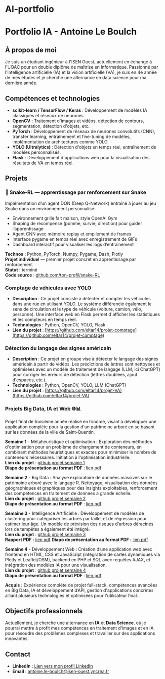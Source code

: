 # AI-portfolio
# Portfolio IA - Antoine Le Boulch

## À propos de moi

Je suis un étudiant ingénieur à l'ISEN Ouest, actuellement en échange à l'UQAC pour un double diplôme de maîtrise en informatique. Passionné par l'intelligence artificielle (IA) et la vision artificielle (VA), je suis en 4e année de mes études et je cherche une alternance en data science pour ma dernière année.

## Compétences et technologies
- **scikit-learn / TensorFlow / Keras** : Développement de modèles IA classiques et réseaux de neurones.
- **OpenCV** : Traitement d'images et vidéos, détection de contours, segmentation, détection d'objets, etc.
- **PyTorch** : Développement de réseaux de neurones convolutifs (CNN), transfer learning, entraînement et fine-tuning de modèles, implémentation de architectures comme YOLO.
- **YOLO (Ultralytics)** : Détection d'objets en temps réel, entraînement de modèles personnalisés.
- **Flask** : Développement d'applications web pour la visualisation des résultats de VA en temps réel.

## Projets
### 🐍 Snake-RL — apprentissage par renforcement sur Snake

Implémentation d’un agent DQN (Deep Q-Network) entraîné à jouer au jeu Snake dans un environnement personnalisé.

- Environnement grille fait maison, style OpenAI Gym
- Shaping de récompense (pomme, survie, direction) pour guider l’apprentissage
- Agent CNN avec mémoire replay et empilement de frames
- Interface pygame en temps réel avec enregistrement de GIFs
- Dashboard interactif pour visualiser les logs d’entraînement

**Technos** : Python, PyTorch, Numpy, Pygame, Dash, Plotly  
**Projet individuel** — premier projet concret en apprentissage par renforcement  
**Statut** : terminé  
**Code source** : [github.com/ton-profil/snake-RL](https://github.com/ton-profil/snake-RL)


### **Comptage de véhicules avec YOLO**
   - **Description** : Ce projet consiste à détecter et compter les véhicules dans une rue en utilisant YOLO. Le système différencie également le sens de circulation et le type de véhicule (voiture, camion, vélo, personne). Une interface web en Flask permet d'afficher les statistiques et les compteurs en temps réel.
   - **Technologies** : Python, OpenCV, YOLO, Flask
   - **Lien du projet** : [https://github.com/eltar14/projet-comptage](https://github.com/eltar14/projet-comptage)

### **Détection du langage des signes américain**
   - **Description** : Ce projet en groupe vise à détecter le langage des signes américain à partir de vidéos. Les prédictions de lettres sont nettoyées et optimisées avec un modèle de traitement de langage (LLM, ici ChatGPT) pour corriger les erreurs de détection (lettres doublées, ajout d'espaces, etc.).
   - **Technologies** : Python, OpenCV, YOLO, LLM (ChatGPT)
   - **Lien du projet** : [https://github.com/eltar14/projet-VA](https://github.com/eltar14/projet-VA)


### Projets Big Data, IA et Web 🌐📊

Projet final de troisième année réalisé en trinôme, visant à développer une application complète pour la gestion d'un patrimoine arboré en se basant sur les données de la ville de Saint-Quentin.

**Semaine 1** - Métaheuristique et optimisation : Exploration des méthodes d'optimisation pour un problème de chargement de conteneurs, en combinant méthodes heuristiques et exactes pour minimiser le nombre de conteneurs nécessaires. Initiation à l'optimisation industrielle.  
**Lien du projet** : [github projet semaine 1](https://github.com/eltar14/test_ptojet_AN)  
**Diapo de présentation au format PDF** : [lien pdf](https://github.com/eltar14/test_ptojet_AN/blob/master/pres_projet_electif_R.pdf)

**Semaine 2** - Big Data : Analyse exploratoire de données massives sur le patrimoine arboré avec le langage R. Nettoyage, visualisation des données géographiques et graphiques pour des insights exploitables, renforcement des compétences en traitement de données à grande échelle.  
**Lien du projet** : [github projet semaine 2](https://github.com/TaMLeNok/projet_bigdata)  
**Diapo de présentation au format PDF** : [lien pdf](https://github.com/TaMLeNok/projet_bigdata/blob/main/pres%20big%20data%20projet%20S6.pdf)

**Semaine 3** - Intelligence Artificielle : Développement de modèles de clustering pour catégoriser les arbres par taille, et de régression pour estimer leur âge. Un modèle de prévision des risques d'arbres déracinés lors de tempêtes a également été intégré.  
**Lien du projet** : [github projet semaine 3](https://github.com/TaMLeNok/projet_IA_A3)  
**Rapport PDF** : [lien pdf](https://github.com/TaMLeNok/projet_IA_A3/blob/main/rapport_IA_projet_Antoine_Nathan_Tom.pdf)
**Diapo de présentation au format PDF** : [lien pdf](https://github.com/TaMLeNok/projet_IA_A3/blob/main/pres%20projet%20IA_nathan_tom_antoine.pdf)  

**Semaine 4** - Développement Web : Création d’une application web avec frontend en HTML, CSS et JavaScript (intégration de cartes dynamiques via Plotly et Leaflet/OSM), backend en PHP et SQL avec requêtes AJAX, et intégration des modèles IA pour une visualisation.  
**Lien du projet** : [github projet semaine 4](https://github.com/eltar14/projet_web_S6)  
**Diapo de présentation au format PDF** : [lien pdf](https://github.com/eltar14/projet_web_S6/blob/main/Pres_projet_web_S6.pdf)  

**Acquis** : Expérience complète de projet full-stack, compétences avancées en Big Data, IA et développement d’API, gestion d'applications concrètes alliant plusieurs technologies et optimisées pour l'utilisateur final.



## Objectifs professionnels

Actuellement, je cherche une alternance en **IA** et **Data Science**, où je pourrai mettre à profit mes compétences en traitement d'images et en IA pour résoudre des problèmes complexes et travailler sur des applications innovantes.

## Contact

- **LinkedIn** : [Lien vers mon profil LinkedIn](https://www.linkedin.com/in/antoine-le-boulch/)
- **Email** : [antoine.le-boulch@isen-ouest.yncrea.fr](mailto:antoine.le-boulch@isen-ouest.yncrea.fr)
